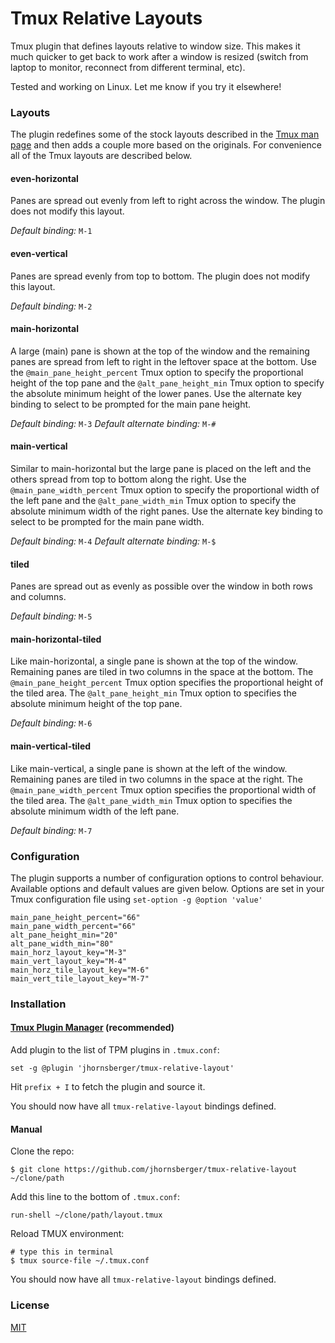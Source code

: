 # Tmux Relative Layouts

Tmux plugin that defines layouts relative to window size. This makes it much quicker to get back to work after a window is resized (switch from laptop to monitor, reconnect from different terminal, etc).

Tested and working on Linux. Let me know if you try it elsewhere!

### Layouts
The plugin redefines some of the stock layouts described in the [Tmux man page](http://man.openbsd.org/OpenBSD-current/man1/tmux.1) and then adds a couple more based on the originals. For convenience all of the Tmux layouts are described below.

#### even-horizontal
Panes are spread out evenly from left to right across the window. The plugin does not modify this layout.

*Default binding:* `M-1`

#### even-vertical
Panes are spread evenly from top to bottom. The plugin does not modify this layout.

*Default binding:* `M-2`

#### main-horizontal
A large (main) pane is shown at the top of the window and the remaining panes are spread from left to right in the leftover space at the bottom. Use the `@main_pane_height_percent` Tmux option to specify the proportional height of the top pane and the `@alt_pane_height_min` Tmux option to specify the absolute minimum height of the lower panes. Use the alternate key binding to select to be prompted for the main pane height.

*Default binding:* `M-3`
*Default alternate binding:* `M-#`

#### main-vertical
Similar to main-horizontal but the large pane is placed on the left and the others spread from top to bottom along the right. Use the `@main_pane_width_percent` Tmux option to specify the proportional width of the left pane and the `@alt_pane_width_min` Tmux option to specify the absolute minimum width of the right panes. Use the alternate key binding to select to be prompted for the main pane width.

*Default binding:* `M-4`
*Default alternate binding:* `M-$`

#### tiled
Panes are spread out as evenly as possible over the window in both rows and columns.

*Default binding:* `M-5`

#### main-horizontal-tiled
Like main-horizontal, a single pane is shown at the top of the window. Remaining panes are tiled in two columns in the space at the bottom. The `@main_pane_height_percent` Tmux option specifies the proportional height of the tiled area. The `@alt_pane_height_min` Tmux option to specifies the absolute minimum height of the top pane.

*Default binding:* `M-6`

#### main-vertical-tiled
Like main-vertical, a single pane is shown at the left of the window. Remaining panes are tiled in two columns in the space at the right. The `@main_pane_width_percent` Tmux option specifies the proportional width of the tiled area. The `@alt_pane_width_min` Tmux option to specifies the absolute minimum width of the left pane.

*Default binding:* `M-7`

### Configuration

The plugin supports a number of configuration options to control behaviour. Available options and default values are given below. Options are set in your Tmux configuration file using `set-option -g @option 'value'`

```
main_pane_height_percent="66"
main_pane_width_percent="66"
alt_pane_height_min="20"
alt_pane_width_min="80"
main_horz_layout_key="M-3"
main_vert_layout_key="M-4"
main_horz_tile_layout_key="M-6"
main_vert_tile_layout_key="M-7"
```

### Installation
#### [Tmux Plugin Manager](https://github.com/tmux-plugins/tpm) (recommended)
Add plugin to the list of TPM plugins in `.tmux.conf`:

    set -g @plugin 'jhornsberger/tmux-relative-layout'

Hit `prefix + I` to fetch the plugin and source it.

You should now have all `tmux-relative-layout` bindings defined.

#### Manual
Clone the repo:

    $ git clone https://github.com/jhornsberger/tmux-relative-layout ~/clone/path

Add this line to the bottom of `.tmux.conf`:

    run-shell ~/clone/path/layout.tmux

Reload TMUX environment:

    # type this in terminal
    $ tmux source-file ~/.tmux.conf

You should now have all `tmux-relative-layout` bindings defined.

### License
[MIT](LICENSE.md)
